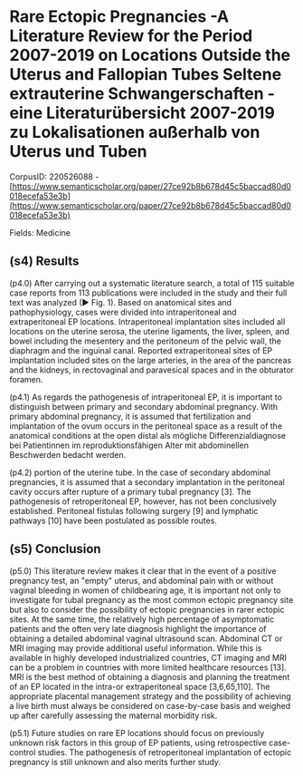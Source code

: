 # Rare Ectopic Pregnancies -A Literature Review for the Period 2007-2019 on Locations Outside the Uterus and Fallopian Tubes Seltene extrauterine Schwangerschaften -eine Literaturübersicht 2007-2019 zu Lokalisationen außerhalb von Uterus und Tuben

CorpusID: 220526088 - [https://www.semanticscholar.org/paper/27ce92b8b678d45c5baccad80d0018ecefa53e3b](https://www.semanticscholar.org/paper/27ce92b8b678d45c5baccad80d0018ecefa53e3b)

Fields: Medicine

## (s4) Results
(p4.0) After carrying out a systematic literature search, a total of 115 suitable case reports from 113 publications were included in the study and their full text was analyzed (▶ Fig. 1). Based on anatomical sites and pathophysiology, cases were divided into intraperitoneal and extraperitoneal EP locations. Intraperitoneal implantation sites included all locations on the uterine serosa, the uterine ligaments, the liver, spleen, and bowel including the mesentery and the peritoneum of the pelvic wall, the diaphragm and the inguinal canal. Reported extraperitoneal sites of EP implantation included sites on the large arteries, in the area of the pancreas and the kidneys, in rectovaginal and paravesical spaces and in the obturator foramen.

(p4.1) As regards the pathogenesis of intraperitoneal EP, it is important to distinguish between primary and secondary abdominal pregnancy. With primary abdominal pregnancy, it is assumed that fertilization and implantation of the ovum occurs in the peritoneal space as a result of the anatomical conditions at the open distal als mögliche Differenzialdiagnose bei Patientinnen im reproduktionsfähigen Alter mit abdominellen Beschwerden bedacht werden.

(p4.2) portion of the uterine tube. In the case of secondary abdominal pregnancies, it is assumed that a secondary implantation in the peritoneal cavity occurs after rupture of a primary tubal pregnancy [3]. The pathogenesis of retroperitoneal EP, however, has not been conclusively established. Peritoneal fistulas following surgery [9] and lymphatic pathways [10] have been postulated as possible routes.
## (s5) Conclusion
(p5.0) This literature review makes it clear that in the event of a positive pregnancy test, an "empty" uterus, and abdominal pain with or without vaginal bleeding in women of childbearing age, it is important not only to investigate for tubal pregnancy as the most common ectopic pregnancy site but also to consider the possibility of ectopic pregnancies in rarer ectopic sites. At the same time, the relatively high percentage of asymptomatic patients and the often very late diagnosis highlight the importance of obtaining a detailed abdominal vaginal ultrasound scan. Abdominal CT or MRI imaging may provide additional useful information. While this is available in highly developed industrialized countries, CT imaging and MRI can be a problem in countries with more limited healthcare resources [13]. MRI is the best method of obtaining a diagnosis and planning the treatment of an EP located in the intra-or extraperitoneal space [3,6,65,110]. The appropriate placental management strategy and the possibility of achieving a live birth must always be considered on case-by-case basis and weighed up after carefully assessing the maternal morbidity risk.

(p5.1) Future studies on rare EP locations should focus on previously unknown risk factors in this group of EP patients, using retrospective case-control studies. The pathogenesis of retroperitoneal implantation of ectopic pregnancy is still unknown and also merits further study.
